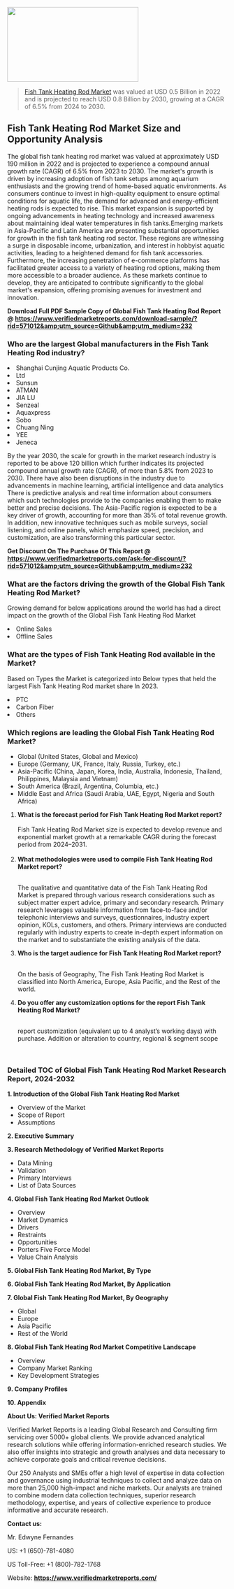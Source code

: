 <img src="https://ffe5etoiles.com/wp-content/uploads/2024/12/MST1-300x171.png" alt="" width="300" height="171" class="alignnone size-medium wp-image-20088" /><blockquote><p><p><a href="https://www.verifiedmarketreports.com/download-sample/?rid=571012&utm_source=Github&utm_medium=232" target="_blank">Fish Tank Heating Rod Market</a> was valued at USD 0.5 Billion in 2022 and is projected to reach USD 0.8 Billion by 2030, growing at a CAGR of 6.5% from 2024 to 2030.</p></blockquote><p><h2>Fish Tank Heating Rod Market Size and Opportunity Analysis</h2>The global fish tank heating rod market was valued at approximately USD 190 million in 2022 and is projected to experience a compound annual growth rate (CAGR) of 6.5% from 2023 to 2030. The market's growth is driven by increasing adoption of fish tank setups among aquarium enthusiasts and the growing trend of home-based aquatic environments. As consumers continue to invest in high-quality equipment to ensure optimal conditions for aquatic life, the demand for advanced and energy-efficient heating rods is expected to rise. This market expansion is supported by ongoing advancements in heating technology and increased awareness about maintaining ideal water temperatures in fish tanks.Emerging markets in Asia-Pacific and Latin America are presenting substantial opportunities for growth in the fish tank heating rod sector. These regions are witnessing a surge in disposable income, urbanization, and interest in hobbyist aquatic activities, leading to a heightened demand for fish tank accessories. Furthermore, the increasing penetration of e-commerce platforms has facilitated greater access to a variety of heating rod options, making them more accessible to a broader audience. As these markets continue to develop, they are anticipated to contribute significantly to the global market's expansion, offering promising avenues for investment and innovation.</p><p class=""><strong>Download Full PDF Sample Copy of Global Fish Tank Heating Rod Report @ <a href="https://www.verifiedmarketreports.com/download-sample/?rid=571012&amp;utm_source=Github&amp;utm_medium=232" target="_blank">https://www.verifiedmarketreports.com/download-sample/?rid=571012&amp;utm_source=Github&amp;utm_medium=232</a></strong></p><h3 id="" class="">Who are the largest Global manufacturers in the Fish Tank Heating Rod industry?</h3><p><li>Shanghai Cunjing Aquatic Products Co.</li><li> Ltd</li><li> Sunsun</li><li> ATMAN</li><li> JIA LU</li><li> Senzeal</li><li> Aquaxpress</li><li> Sobo</li><li> Chuang Ning</li><li> YEE</li><li> Jeneca</li></p><div class=""><div class="" dir="" data-message-author-role="" data-message-id="" data-message-model-slug=""><div class=""><div class=""><div class=""><div class="" dir="" data-message-author-role="" data-message-id="" data-message-model-slug=""><div class=""><div class=""><p>By the year 2030, the scale for growth in the market research industry is reported to be above 120 billion which further indicates its projected compound annual growth rate (CAGR), of more than 5.8% from 2023 to 2030. There have also been disruptions in the industry due to advancements in machine learning, artificial intelligence and data analytics There is predictive analysis and real time information about consumers which such technologies provide to the companies enabling them to make better and precise decisions. The Asia-Pacific region is expected to be a key driver of growth, accounting for more than 35% of total revenue growth. In addition, new innovative techniques such as mobile surveys, social listening, and online panels, which emphasize speed, precision, and customization, are also transforming this particular sector.</p><p><strong>Get Discount On The Purchase Of This Report @&nbsp; <a href="https://www.verifiedmarketreports.com/ask-for-discount/?rid=571012&amp;utm_source=Github&amp;utm_medium=232" target="_blank">https://www.verifiedmarketreports.com/ask-for-discount/?rid=571012&amp;utm_source=Github&amp;utm_medium=232</a></strong></p></div></div></div></div></div></div></div></div><h3 id="" class="">What are the factors driving the growth of the Global Fish Tank Heating Rod Market?</h3><p id="" class="">Growing demand for below applications around the world has had a direct impact on the growth of the Global Fish Tank Heating Rod Market</p><p id="" class=""><li>Online Sales</li><li> Offline Sales</li></p><h3 id="" class="">What are the types of Fish Tank Heating Rod available in the Market?</h3><p id="" class="">Based on Types the Market is categorized into Below types that held the largest Fish Tank Heating Rod market share In 2023.</p><p id="" class=""><li>PTC</li><li> Carbon Fiber</li><li> Others</li></p><h3 id="" class="">Which regions are leading the Global Fish Tank Heating Rod Market?</h3><ul><li>Global (United States, Global and Mexico)</li><li>Europe (Germany, UK, France, Italy, Russia, Turkey, etc.)</li><li>Asia-Pacific (China, Japan, Korea, India, Australia, Indonesia, Thailand, Philippines, Malaysia and Vietnam)</li><li>South America (Brazil, Argentina, Columbia, etc.)</li><li>Middle East and Africa (Saudi Arabia, UAE, Egypt, Nigeria and South Africa)</li></ul><p><ol><li><strong>What is the forecast period for Fish Tank Heating Rod Market report?<br /></strong><br /><span data-sheets-root="1" data-sheets-value="{&quot;1&quot;:2,&quot;2&quot;:&quot;XXXX size is expected to develop revenue and exponential market growth at a remarkable CAGR during the forecast period from 2024&ndash;2030.&quot;}" data-sheets-userformat="{&quot;2&quot;:12674,&quot;4&quot;:{&quot;1&quot;:2,&quot;2&quot;:16776960},&quot;10&quot;:2,&quot;11&quot;:0,&quot;15&quot;:&quot;Arial&quot;,&quot;16&quot;:12}">Fish Tank Heating Rod Market size is expected to develop revenue and exponential market growth at a remarkable CAGR during the forecast period from 2024&ndash;2031.</span><br /><br /></li><li><strong>What methodologies were used to compile Fish Tank Heating Rod Market report?<br /><br /></strong><p>The qualitative and quantitative data of the&nbsp;Fish Tank Heating Rod Market is prepared through various research considerations such as subject matter expert advice, primary and secondary research. Primary research leverages valuable information from face-to-face and/or telephonic interviews and surveys, questionnaires, industry expert opinion, KOLs, customers, and others. Primary interviews are conducted regularly with industry experts to create in-depth expert information on the market and to substantiate the existing analysis of the data.&nbsp;</p></li><li><strong>Who is the target audience for Fish Tank Heating Rod Market report?<br /><br /></strong><p>On the basis of Geography, The&nbsp;Fish Tank Heating Rod Market is classified into North America, Europe, Asia Pacific, and the Rest of the world.</p></li><li><strong>Do you offer any customization options for the report Fish Tank Heating Rod Market?<br /><br /></strong><p>report customization (equivalent up to 4 analyst&rsquo;s working days) with purchase. Addition or alteration to country, regional &amp; segment scope</p><p>&nbsp;</p></li></ol></p><h3 id="" class="">Detailed TOC of Global Fish Tank Heating Rod Market Research Report, 2024-2032</h3><p id="" class=""><strong>1. Introduction of the Global Fish Tank Heating Rod Market</strong></p><ul><li>Overview of the Market</li><li>Scope of Report</li><li>Assumptions</li></ul><p id="" class=""><strong>2. Executive Summary</strong></p><p id="" class=""><strong>3. Research Methodology of&nbsp;Verified Market Reports</strong></p><ul><li>Data Mining</li><li>Validation</li><li>Primary Interviews</li><li>List of Data Sources</li></ul><p id="" class=""><strong>4. Global Fish Tank Heating Rod Market Outlook</strong></p><ul><li>Overview</li><li>Market Dynamics</li><li>Drivers</li><li>Restraints</li><li>Opportunities</li><li>Porters Five Force Model</li><li>Value Chain Analysis</li></ul><p id="" class=""><strong>5. Global Fish Tank Heating Rod Market, By&nbsp;Type</strong></p><p id="" class=""><strong>6. Global Fish Tank Heating Rod Market, By Application</strong></p><p id="" class=""><strong>7. Global Fish Tank Heating Rod Market, By Geography</strong></p><ul><li>Global</li><li>Europe</li><li>Asia Pacific</li><li>Rest of the World</li></ul><p id="" class=""><strong>8. Global Fish Tank Heating Rod Market Competitive Landscape</strong></p><ul><li>Overview</li><li>Company Market Ranking</li><li>Key Development Strategies</li></ul><p id="" class=""><strong>9. Company Profiles</strong></p><p id="" class=""><strong>10. Appendix</strong></p><p id="" class=""><strong>About Us: Verified Market Reports</strong></p><p id="" class="">Verified Market Reports is a leading Global Research and Consulting firm servicing over 5000+ global clients. We provide advanced analytical research solutions while offering information-enriched research studies. We also offer insights into strategic and growth analyses and data necessary to achieve corporate goals and critical revenue decisions.</p><p id="" class="">Our 250 Analysts and SMEs offer a high level of expertise in data collection and governance using industrial techniques to collect and analyze data on more than 25,000 high-impact and niche markets. Our analysts are trained to combine modern data collection techniques, superior research methodology, expertise, and years of collective experience to produce informative and accurate research.</p><p id="" class=""><strong>Contact us:</strong></p><p id="" class="">Mr. Edwyne Fernandes</p><p id="" class="">US: +1 (650)-781-4080</p><p id="" class="">US Toll-Free: +1 (800)-782-1768</p><p id="" class="">Website: <a target="" data-test-app-aware-link=""><strong>https://www.verifiedmarketreports.com/</strong></a></p>

